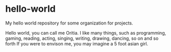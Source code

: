 # hello-world
My hello world repository for some organization for projects.


Hello world, you can call me Oritia. 
I like many things, such as programming, gaming, reading, acting, singing, writing, drawing, dancing, so on and so forth
If you were to envison me, you may imagine a 5 foot asian girl.
